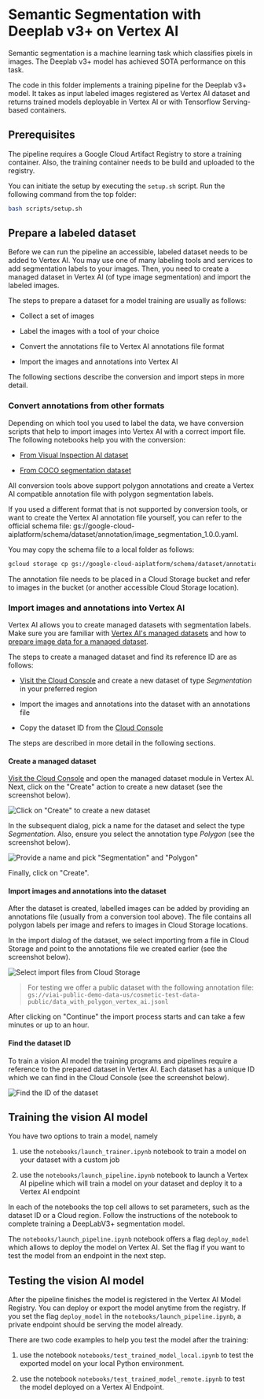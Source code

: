 # Semantic Segmentation with Deeplab v3+ on Vertex AI

Semantic segmentation is a machine learning task which classifies pixels in
images. The Deeplab v3+ model has achieved SOTA performance on this task.

The code in this folder implements a training pipeline for the Deeplab v3+
model. It takes as input labeled images registered as Vertex AI dataset and
returns trained models deployable in Vertex AI or with Tensorflow Serving-based
containers.

## Prerequisites

The pipeline requires a Google Cloud Artifact Registry to store a training
container. Also, the training container needs to be build and uploaded to the
registry.

You can initiate the setup by executing the `setup.sh` script. Run the following
command from the top folder:

```bash
bash scripts/setup.sh
```

## Prepare a labeled dataset

Before we can run the pipeline an accessible, labeled dataset needs to be added
to Vertex AI. You may use one of many labeling tools and services to add
segmentation labels to your images. Then, you need to create a managed dataset
in Vertex AI (of type image segmentation) and import the labeled images.

The steps to prepare a dataset for a model training are usually as follows:

- Collect a set of images

- Label the images with a tool of your choice

- Convert the annotations file to Vertex AI annotations file format

- Import the images and annotations into Vertex AI

The following sections describe the conversion and import steps in more detail.

### Convert annotations from other formats

Depending on which tool you used to label the data, we have conversion scripts
that help to import images into Vertex AI with a correct import file. The
following notebooks help you with the conversion:

- [From Visual Inspection AI dataset](notebooks/convert_viai_cosmetic_defect.ipynb)

- [From COCO segmentation dataset](notebooks/convert_coco_segmentation.ipynb)

All conversion tools above support polygon annotations and create a Vertex AI
compatible annotation file with polygon segmentation labels.

If you used a different format that is not supported by conversion tools, or
want to create the Vertex AI annotation file yourself, you can refer to the
official schema file:
gs://google-cloud-aiplatform/schema/dataset/annotation/image_segmentation_1.0.0.yaml.

You may copy the schema file to a local folder as follows:

```bash
gcloud storage cp gs://google-cloud-aiplatform/schema/dataset/annotation/image_segmentation_1.0.0.yaml ./
```

The annotation file needs to be placed in a Cloud Storage bucket and refer to
images in the bucket (or another accessible Cloud Storage location).

### Import images and annotations into Vertex AI

Vertex AI allows you to create managed datasets with segmentation labels. Make
sure you are familiar with
[Vertex AI's managed datasets](https://cloud.google.com/vertex-ai/docs/training/using-managed-datasets)
and how to
[prepare image data for a managed dataset](https://cloud.google.com/vertex-ai/docs/datasets/prepare-image).

The steps to create a managed dataset and find its reference ID are as follows:

- [Visit the Cloud Console](https://console.cloud.google.com/vertex-ai/datasets)
  and create a new dataset of type _Segmentation_ in your preferred region

- Import the images and annotations into the dataset with an annotations file

- Copy the dataset ID from the
  [Cloud Console](https://console.cloud.google.com/vertex-ai/datasets)

The steps are described in more detail in the following sections.

#### Create a managed dataset

[Visit the Cloud Console](https://console.cloud.google.com/vertex-ai/datasets)
and open the managed dataset module in Vertex AI. Next, click on the "Create"
action to create a new dataset (see the screenshot below).

![Click on "Create" to create a new dataset](./docs/common/images/vertexai-managed-datasets-create-button.png)

In the subsequent dialog, pick a name for the dataset and select the type
_Segmentation_. Also, ensure you select the annotation type _Polygon_ (see the
screenshot below).

![Provide a name and pick "Segmentation" and "Polygon"](./docs/common/images/vertexai-managed-datasets-create-dialog.png)

Finally, click on "Create".

#### Import images and annotations into the dataset

After the dataset is created, labelled images can be added by providing an
annotations file (usually from a conversion tool above). The file contains all
polygon labels per image and refers to images in Cloud Storage locations.

In the import dialog of the dataset, we select importing from a file in Cloud
Storage and point to the annotations file we created earlier (see the screenshot
below).

![Select import files from Cloud Storage](./docs/common/images/vertexai-managed-datasets-import.png)

> For testing we offer a public dataset with the following annotation file:\
> `gs://viai-public-demo-data-us/cosmetic-test-data-public/data_with_polygon_vertex_ai.jsonl`

After clicking on "Continue" the import process starts and can take a few
minutes or up to an hour.

#### Find the dataset ID

To train a vision AI model the training programs and pipelines require a
reference to the prepared dataset in Vertex AI. Each dataset has a unique ID
which we can find in the Cloud Console (see the screenshot below).

![Find the ID of the dataset](./docs/common/images/vertexai-managed-datasets-import.png)

## Training the vision AI model

You have two options to train a model, namely

1.  use the `notebooks/launch_trainer.ipynb` notebook to train a model on your
    dataset with a custom job

1.  use the `notebooks/launch_pipeline.ipynb` notebook to launch a Vertex AI
    pipeline which will train a model on your dataset and deploy it to a Vertex
    AI endpoint

In each of the notebooks the top cell allows to set parameters, such as the
dataset ID or a Cloud region. Follow the instructions of the notebook to
complete training a DeepLabV3+ segmentation model.

The `notebooks/launch_pipeline.ipynb` notebook offers a flag `deploy_model`
which allows to deploy the model on Vertex AI. Set the flag if you want to test
the model from an endpoint in the next step.

## Testing the vision AI model

After the pipeline finishes the model is registered in the Vertex AI Model
Registry. You can deploy or export the model anytime from the registry. If you
set the flag `deploy_model` in the `notebooks/launch_pipeline.ipynb`, a private
endpoint should be serving the model already.

There are two code examples to help you test the model after the training:

1.  use the notebook `notebooks/test_trained_model_local.ipynb` to test the
    exported model on your local Python environment.

1.  use the notebook `notebooks/test_trained_model_remote.ipynb` to test the
    model deployed on a Vertex AI Endpoint.
